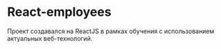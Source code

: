 # React-employees


Проект создавался на ReactJS в рамках обучения с использованием актуальных веб-технологий.
